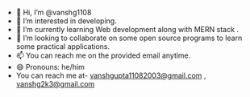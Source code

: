 - 👋 Hi, I’m @vanshg1108
- 👀 I’m interested in developing.
- 🌱 I’m currently learning Web development along with MERN stack .
- 💞️ I’m looking to collaborate on some open source programs to learn some practical applications.
- 📫 You can reach me on the provided email anytime.
- 😄 Pronouns: he/him 
-   You can reach me at- vanshgupta11082003@gmail.com , vanshg2k3@gmail.com
<!---
vanshg1108/vanshg1108 is a ✨ special ✨ repository because its `README.md` (this file) appears on your GitHub profile.
You can click the Preview link to take a look at your changes.
--->
